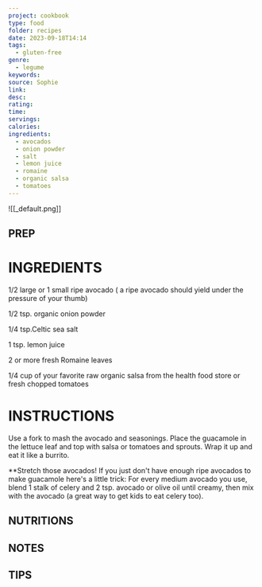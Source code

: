 ```yaml
---
project: cookbook
type: food
folder: recipes
date: 2023-09-18T14:14
tags:
  - gluten-free
genre:
  - legume
keywords: 
source: Sophie
link: 
desc: 
rating: 
time: 
servings: 
calories: 
ingredients:
  - avocados
  - onion powder
  - salt
  - lemon juice
  - romaine
  - organic salsa
  - tomatoes
---
```


![[_default.png]]

## PREP


# INGREDIENTS

1/2 large or 1 small ripe avocado ( a ripe avocado should yield under the pressure of your thumb)

1/2 tsp. organic onion powder

1/4 tsp.Celtic sea salt

1 tsp. lemon juice

2 or more fresh Romaine leaves

1/4 cup of your favorite raw organic salsa from the health food store or fresh chopped tomatoes



# INSTRUCTIONS

Use a fork to mash the avocado and seasonings. Place the guacamole in the lettuce leaf and top with salsa or tomatoes and sprouts. Wrap it up and eat it like a burrito.

**Stretch those avocados! If you just don't have enough ripe avocados to make guacamole here's a little trick: For every medium avocado you use, blend 1 stalk of celery and 2 tsp. avocado or olive oil until creamy, then mix with the avocado (a great way to get kids to eat celery too).


## NUTRITIONS



## NOTES



## TIPS



